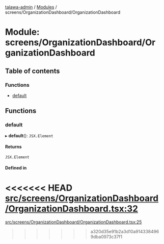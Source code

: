 [talawa-admin](../README.md) / [Modules](../modules.md) / screens/OrganizationDashboard/OrganizationDashboard

# Module: screens/OrganizationDashboard/OrganizationDashboard

## Table of contents

### Functions

- [default](screens_OrganizationDashboard_OrganizationDashboard.md#default)

## Functions

### default

▸ **default**(): `JSX.Element`

#### Returns

`JSX.Element`

#### Defined in

<<<<<<< HEAD
[src/screens/OrganizationDashboard/OrganizationDashboard.tsx:32](https://github.com/PalisadoesFoundation/talawa-admin/blob/12d9229/src/screens/OrganizationDashboard/OrganizationDashboard.tsx#L32)
=======
[src/screens/OrganizationDashboard/OrganizationDashboard.tsx:25](https://github.com/PalisadoesFoundation/talawa-admin/blob/b619a0d/src/screens/OrganizationDashboard/OrganizationDashboard.tsx#L25)
>>>>>>> a320d35e91b2a3d10a9143384969dba0973c37f1
